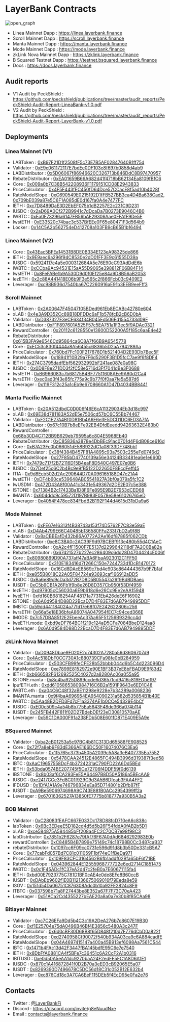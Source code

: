 # LayerBank Contracts

![open_graph](https://github.com/layerbank/contracts/assets/135123153/7e7e5737-dfef-4515-b7fb-31a6f86adbf4)

- Linea Mainnet Dapp : https://linea.layerbank.finance
- Scroll Mainnet Dapp : https://scroll.layerbank.finance
- Manta Mainnet Dapp : https://manta.layerbank.finance
- Mode Mainnet Dapp : https://mode.layerbank.finance
- zkLink Nova Mainnet Dapp : https://zklink.layerbank.finance
- B Squared Testnet Dapp : https://testnet.bsquared.layerbank.finance
- Docs : https://docs.layerbank.finance

## Audit reports
- V1 Audit by PeckShield : https://github.com/peckshield/publications/tree/master/audit_reports/PeckShield-Audit-Report-LineaBank-v1.0.pdf
- V2 Audit by PeckShield : https://github.com/peckshield/publications/tree/master/audit_reports/PeckShield-Audit-Report-LayerBank-v1.0.pdf

## Deployments
### Linea Mainnet (V1)
- LABToken : [0xB97F21D1f2508fF5c73E7B5AF02847640B1ff75d](https://lineascan.build/address/0xB97F21D1f2508fF5c73E7B5AF02847640B1ff75d)
- Validator : [0xE9e061172117E7bdEe0DF103e8f697b0858d4ab9](https://lineascan.build/address/0xE9e061172117E7bdEe0DF103e8f697b0858d4ab9)
- LABDistributor : [0x5D06067f86946620C326713b846DdC8B97470957](https://lineascan.build/address/0x5D06067f86946620C326713b846DdC8B97470957)
- RebateDistributor : [0xEA01659B66A682d41f4718bB62134Ea8109fBfC6](https://lineascan.build/address/0xEA01659B66A682d41f4718bB62134Ea8109fBfC6)
- Core : [0x009a0b7C38B542208936F1179151CD08E2943833](https://lineascan.build/address/0x009a0b7C38B542208936F1179151CD08E2943833)
- PriceCalculator : [0x4F5F443fEC450fD64Dce57CCacE8f5ad10b4028f](https://lineascan.build/address/0x4F5F443fEC450fD64Dce57CCacE8f5ad10b4028f)
- RateModelSlope : [0xC690549E0215192D1fFB527BB3ca4D4Ba638Cad2](https://lineascan.build/address/0xC690549E0215192D1fFB527BB3ca4D4Ba638Cad2), [0x709bE039a87e5C6F1A085dE0d167fa0A4e7477FC](https://lineascan.build/address/0x709bE039a87e5C6F1A085dE0d167fa0A4e7477FC)
- lETH : [0xc7D8489DaE3D2EbEF075b1dB2257E2c231C9D231](https://lineascan.build/address/0xc7D8489DaE3D2EbEF075b1dB2257E2c231C9D231)
- lUSDC : [0x2aD69A0Cf272B9941c7dDcaDa7B0273E9046C4B0](https://lineascan.build/address/0x2aD69A0Cf272B9941c7dDcaDa7B0273E9046C4B0)
- lWBTC : [0xEa0F73296a6147FB56bAE29306Aae0FFAfF9De5F](https://lineascan.build/address/0xEa0F73296a6147FB56bAE29306Aae0FFAfF9De5F)
- lwstETH : [0xE33520c74bac3c537BfEEe0F65e80471F3d564b9](https://lineascan.build/address/0xE33520c74bac3c537BfEEe0F65e80471F3d564b9)
- Locker : [0x14C5A2b562754eD412708a103FB9cB65B1b16494](https://lineascan.build/address/0x14C5A2b562754eD412708a103FB9cB65B1b16494)


### Linea Mainnet (V2)
- Core : [0x43Eac5BFEa14531B8DE0B334E123eA98325de866](https://lineascan.build/address/0x43Eac5BFEa14531B8DE0B334E123eA98325de866)
- lETH : [0x9E9aec6a296f94C8530e2dD01FF3E9c61555D39a](https://lineascan.build/address/0x9E9aec6a296f94C8530e2dD01FF3E9c61555D39a)
- lUSDC : [0x5924117c4a5e000312684A5e76E90cC93AdDdE6b](https://lineascan.build/address/0x5924117c4a5e000312684A5e76E90cC93AdDdE6b)
- lWBTC : [0xCCba9Ac94531E15aA55D9065e398812F06B84F14](https://lineascan.build/address/0xCCba9Ac94531E15aA55D9065e398812F06B84F14)
- lwstETH : [0x8FeFABe1b9A530D9d0f0Ef25e84a9D8B56aB2053](https://lineascan.build/address/0x8FeFABe1b9A530D9d0f0Ef25e84a9D8B56aB2053)
- lezETH : [0x2c88A441418E06b9F3e565c2f866Fcb03c9409E2](https://lineascan.build/address/0x2c88A441418E06b9F3e565c2f866Fcb03c9409E2)
- Leverager : [0xc98B936d7540ba67C2260916aE91b3EEB9eeFff3](https://lineascan.build/address/0xc98B936d7540ba67C2260916aE91b3EEB9eeFff3)


### Scroll Mainnet
- LABToken : [0x2A00647F45047f05BDed961Eb8ECABc42780e604](https://scrollscan.com/address/0x2A00647F45047f05BDed961Eb8ECABc42780e604)
- xLAB : [0x4e3A9D352Cc89B18DFDDc6aF1b578fcB2cB6D0bA](https://scrollscan.com/address/0x4e3A9D352Cc89B18DFDDc6aF1b578fcB2cB6D0bA)
- Validator : [0xD387327E3eCE634f34B045Ed506Ed1554733d09F](https://scrollscan.com/address/0xD387327E3eCE634f34B045Ed506Ed1554733d09F)
- LABDistributor : [0xF1F897601A525F57c5EA751a1F3ec5f9ADAc0321](https://scrollscan.com/address/0xF1F897601A525F57c5EA751a1F3ec5f9ADAc0321)
- RewardController : [0x20112c6128550e13600D52200A5f185c6aaE4e42](https://scrollscan.com/address/0x20112c6128550e13600D52200A5f185c6aaE4e42)
- RebateDistributor : [0x615B3FA9e6546Cd95864ca6C8A7f66B9A6545778](https://scrollscan.com/address/0x615B3FA9e6546Cd95864ca6C8A7f66B9A6545778)
- Core : [0xEC53c830f4444a8A56455c6836b5D2aA794289Aa](https://scrollscan.com/address/0xEC53c830f4444a8A56455c6836b5D2aA794289Aa)
- PriceCalculator : [0x760bd7Fc100F217678D1b521404D2E93Db7Bec5F](https://scrollscan.com/address/0x760bd7Fc100F217678D1b521404D2E93Db7Bec5F)
- RateModelSlope : [0x18941f10B29a7F6d5290F3B1D5fcC7ae9f6f8DF4](https://scrollscan.com/address/0x18941f10B29a7F6d5290F3B1D5fcC7ae9f6f8DF4)
- lETH : [0x274C3795dadfEbf562932992bF241ae087e0a98C](https://scrollscan.com/address/0x274C3795dadfEbf562932992bF241ae087e0a98C)
- lUSDC : [0x0D8F8e271DD3f2fC58e5716d3Ff7041dBe3F0688](https://scrollscan.com/address/0x0D8F8e271DD3f2fC58e5716d3Ff7041dBe3F0688)
- lwstETH : [0xB6966083c7b68175B4BF77511608AEe9A80d2Ca4](https://scrollscan.com/address/0xB6966083c7b68175B4BF77511608AEe9A80d2Ca4)
- lwrsETH : [0xec0ad3f43e85fc775a9c9b77f0f0aa7fe5a587d6](https://scrollscan.com/address/0xec0ad3f43e85fc775a9c9b77f0f0aa7fe5a587d6)
- Leverager : [0x119F312c25a1cEb9e6708660A1D47D4034BB8441](https://scrollscan.com/address/0x119F312c25a1cEb9e6708660A1D47D4034BB8441)

### Manta Pacific Mainnet
- LABToken : [0x20A512dbdC0D006f46E6cA11329034Eb3d18c997](https://pacific-explorer.manta.network/address/0x20A512dbdC0D006f46E6cA11329034Eb3d18c997)
- xLAB : [0x69E38d781183A52dE5e7506cd57bC6C55Bb74467](https://pacific-explorer.manta.network/address/0x69E38d781183A52dE5e7506cd57bC6C55Bb74467)
- Validator : [0xF2C1E27A4Bf0D81Bb4A6E6e3E5DCD1DC6ED3A7fA](https://pacific-explorer.manta.network/address/0xF2C1E27A4Bf0D81Bb4A6E6e3E5DCD1DC6ED3A7fA)
- LABDistributor : [0x67c10B7b8eEFe92EB4DfdEeedd94263632E483b0](https://pacific-explorer.manta.network/address/0x67c10B7b8eEFe92EB4DfdEeedd94263632E483b0)
- RewardController : [0x68b30D4C712BB9B629eb79595a6c804E5968Eb40](https://pacific-explorer.manta.network/address/0x68b30D4C712BB9B629eb79595a6c804E5968Eb40)
- RebateDistributor : [0xC85836a3878e4DbBEc91ac0701d4F6dB08ce616d](https://pacific-explorer.manta.network/address/0xC85836a3878e4DbBEc91ac0701d4F6dB08ce616d)
- Core : [0xB7A23Fc0b066051dE58B922dC1a08f33DF748bbf](https://pacific-explorer.manta.network/address/0xB7A23Fc0b066051dE58B922dC1a08f33DF748bbf)
- PriceCalculator : [0x38f4384B457F81A4895c93a7503c255eFd0746d2](https://pacific-explorer.manta.network/address/0x38f4384B457F81A4895c93a7503c255eFd0746d2)
- RateModelSlope : [0x27F85bD47740139a56e34124B33481ea6e1e660D](https://pacific-explorer.manta.network/address/0x27F85bD47740139a56e34124B33481ea6e1e660D)
- lETH : [0x7479c717f2B72116D15B4eaF8D540C497E07e0B6](https://pacific-explorer.manta.network/address/0x7479c717f2B72116D15B4eaF8D540C497E07e0B6)
- lUSDC : [0x7Def25c6C2b4Bc9e9fB5122D22650F8EcdFeff45](https://pacific-explorer.manta.network/address/0x7Def25c6C2b4Bc9e9fB5122D22650F8EcdFeff45)
- lTIA : [0x9d8Ecb502d2Ac290644D70A096165188D47e21A4](https://pacific-explorer.manta.network/address/0x9d8Ecb502d2Ac290644D70A096165188D47e21A4)
- lwstETH : [0xDF4b60ce539648AB05541827A3bf0a079a5fc1C2](https://pacific-explorer.manta.network/address/0xDF4b60ce539648AB05541827A3bf0a079a5fc1C2)
- lwUSDM : [0x472D43A8f00A41c3431e549367d2DE2E07c5e388](https://pacific-explorer.manta.network/address/0x472D43A8f00A41c3431e549367d2DE2E07c5e388)
- lSTONE : [0x71384B2c17433Ba1D8F6Fe895E9B2E7953dCED68](https://pacific-explorer.manta.network/address/0x71384B2c17433Ba1D8F6Fe895E9B2E7953dCED68)
- lMANTA : [0x604ddc9c59572D197B983F0578e58e61026765eD](https://pacific-explorer.manta.network/address/0x604ddc9c59572D197B983F0578e58e61026765eD)
- Leverager : [0x4054F478ec834FbdB2B192F144d4615d31bDa9a6](https://pacific-explorer.manta.network/address/0x4054F478ec834FbdB2B192F144d4615d31bDa9a6)


### Mode Mainnet
- LABToken : [0xFE67e16313f4B38743a153f74D5762F7C83e59aE](https://explorer.mode.network/address/0xFE67e16313f4B38743a153f74D5762F7C83e59aE)
- xLAB : [0xD4Ab4799E66C40485b136580FFa233f7bD2a9f8B](https://explorer.mode.network/address/0xD4Ab4799E66C40485b136580FFa233f7bD2a9f8B)
- Validator : [0x8aCBBEafD432b86A0772A2Ae16df87885f062CDb](https://explorer.mode.network/address/0x8aCBBEafD432b86A0772A2Ae16df87885f062CDb)
- LABDistributor : [0xe8C3BA0c2AC39F9d97BCEBf913e480b55d4C1AeC](https://explorer.mode.network/address/0xe8C3BA0c2AC39F9d97BCEBf913e480b55d4C1AeC)
- RewardController : [0xA2c4fF1500F7E5137d2299642118dF7A2C0Ba82a](https://explorer.mode.network/address/0xA2c4fF1500F7E5137d2299642118dF7A2C0Ba82a)
- RebateDistributor : [0x67d21527b227ec286409c6dd28D4704424cE006f](https://explorer.mode.network/address/0x67d21527b227ec286409c6dd28D4704424cE006f)
- Core : [0x80980869D90A737aff47aBA6FbaA923012C1FF50](https://explorer.mode.network/address/0x80980869D90A737aff47aBA6FbaA923012C1FF50)
- PriceCalculator : [0x310E183416d7f266C150e7244733d1DcB1470172](https://explorer.mode.network/address/0x310E183416d7f266C150e7244733d1DcB1470172)
- RateModelSlope : [0x16Cd8DAcE8569c7bd4e903c864444367b9F7b1af](https://explorer.mode.network/address/0x16Cd8DAcE8569c7bd4e903c864444367b9F7b1af)
- lETH : [0xe855B8018C22A05F84724e93693caf166912aDD5](https://explorer.mode.network/address/0xe855B8018C22A05F84724e93693caf166912aDD5)
- lUSDC : [0xBa6e89c9cDa3d72B7D8D5B05547a29f9BdBDBaec](https://explorer.mode.network/address/0xBa6e89c9cDa3d72B7D8D5B05547a29f9BdBDBaec)
- lUSDT : [0xC5b9CB1A26Fb1f9b8e26D8D357Cb950f53Df4959](https://explorer.mode.network/address/0xC5b9CB1A26Fb1f9b8e26D8D357Cb950f53Df4959)
- lezETH : [0xd97905cC56030a6E9b618d6e26Cc9Ee2eAA15948](https://explorer.mode.network/address/0xd97905cC56030a6E9b618d6e26Cc9Ee2eAA15948)
- lweETH : [0xfd160B6818254AF48171a7731EbA26deE6F16902](https://explorer.mode.network/address/0xfd160B6818254AF48171a7731EbA26deE6F16902)
- lSTONE : [0x6A0d9584D88D22BcaD7D4F83E7d6AB7949895DDF](https://explorer.mode.network/address/0x6A0d9584D88D22BcaD7D4F83E7d6AB7949895DDF)
- lMBTC: [0x59dd441184024a77fd17e68f07E242622806c256](https://explorer.mode.network/address/0x59dd441184024a77fd17e68f07E242622806c256)
- lwrsETH: [0x66a5e18E36bfeA86074A047954fEC7c94ced366E](https://explorer.mode.network/address/0x66a5e18E36bfeA86074A047954fEC7c94ced366E)
- lMODE: [0x7c57DBA8512E2EbeeAc37Aa65F51256B9326cc4d](https://explorer.mode.network/address/0x7c57DBA8512E2EbeeAc37Aa65F51256B9326cc4d)
- lweETH.mode: [0xbd9eDF764BC1f219c124aD5CFa7084BbeD124aa8](https://explorer.mode.network/address/0xbd9eDF764BC1f219c124aD5CFa7084BbeD124aa8)
- Leverager : [0x6A0d9584D88D22BcaD7D4F83E7d6AB7949895DDF](https://explorer.mode.network/address/0x6A0d9584D88D22BcaD7D4F83E7d6AB7949895DDF)


### zkLink Nova Mainnet
- Validator : [0xD0948Dbae9F020E2c74302A7280a56d3606707d9](https://explorer.zklink.io/address/0xD0948Dbae9F020E2c74302A7280a56d3606707d9)
- Core : [0x4Ac518DbF0CC730A1c880739CFa98fe0bB284959](https://explorer.zklink.io/address/0x4Ac518DbF0CC730A1c880739CFa98fe0bB284959)
- PriceCalculator : [0x503CFB99feCFE28b52bbbb044d6b5C4d223096D4](https://explorer.zklink.io/address/0x503CFB99feCFE28b52bbbb044d6b5C4d223096D4)
- RateModelSlope : [0xe7899E8152972e90E1BF3B37eE8bFBAD9E9f83d2](https://explorer.zklink.io/address/0xe7899E8152972e90E1BF3B37eE8bFBAD9E9f83d2)
- lETH : [0xb666582F612692525C4027d2a8280Ac06a055a95](https://explorer.zklink.io/address/0xb666582F612692525C4027d2a8280Ac06a055a95)
- lSTONE.manta : [0x8c4ba925D899ccde6d3657fcd9416c819EDbef97](https://explorer.zklink.io/address/0x8c4ba925D899ccde6d3657fcd9416c819EDbef97)
- lpufETH.eth : [0xdd6105865380984716C6B2a1591F9643e6ED1C48](https://explorer.zklink.io/address/0xdd6105865380984716C6B2a1591F9643e6ED1C48)
- lWBTC.eth : [0xa04C6C48f32aBE11298e9228e7b34289a0068236](https://explorer.zklink.io/address/0xa04C6C48f32aBE11298e9228e7b34289a0068236)
- lMANTA.manta : [0x9f4baA696954EA954090231a582d535854B1b40E](https://explorer.zklink.io/address/0x9f4baA696954EA954090231a582d535854B1b40E)
- lWBTC : [0x5Aa48B2DFD3Fd7cF1a3374AE1b0CCe54329E4bCf](https://explorer.zklink.io/address/0x5Aa48B2DFD3Fd7cF1a3374AE1b0CCe54329E4bCf)
- lUSDC : [0xE00c509c4a54b8b775Ea5643F48de366a074b114](https://explorer.zklink.io/address/0xE00c509c4a54b8b775Ea5643F48de366a074b114)
- lUSDT : [0x245FB442F811f02D27BdebDEf23eD30810570aAE](https://explorer.zklink.io/address/0x245FB442F811f02D27BdebDEf23eD30810570aAE)
- Leverager : [0x59C1DA000F91a238FDb508E601fD871E409E5A9e](https://explorer.zklink.io/address/0x59C1DA000F91a238FDb508E601fD871E409E5A9e)

### BSquared Mainnet
- Validator : [0xba2cB01253a5c97BC4b81C313Dd65588FE908525](https://mainnet-blockscout.bsquared.network/address/0xba2cB01253a5c97BC4b81C313Dd65588FE908525)
- Core : [0x72f7a8eb9F83dE366AE166DC50F16074076C3Ea6](https://mainnet-blockscout.bsquared.network/address/0x72f7a8eb9F83dE366AE166DC50F16074076C3Ea6)
- PriceCalculator : [0x1f5765c373b4505A2039c5A8a3eB407735Ea7552](https://mainnet-blockscout.bsquared.network/address/0x1f5765c373b4505A2039c5A8a3eB407735Ea7552)
- RateModelSlope : [0x5478CAA24512E4865FC494B3996d319387f3ed58](https://mainnet-blockscout.bsquared.network/address/0x5478CAA24512E4865FC494B3996d319387f3ed58)
- lBTC : [0xAaC19657558DcF4b3724231aC790FD22A6Dd5BEd](https://mainnet-blockscout.bsquared.network/address/0xAaC19657558DcF4b3724231aC790FD22A6Dd5BEd)
- lETH : [0x53bda0574BE207745f5Ce72706f4DDF59f0d6139](https://mainnet-blockscout.bsquared.network/address/0x53bda0574BE207745f5Ce72706f4DDF59f0d6139)
- lBSTONE : [0x8b03af6CA293FeE5A64497B8D50A5186a5BEcAA9](https://mainnet-blockscout.bsquared.network/address/0x8b03af6CA293FeE5A64497B8D50A5186a5BEcAA9)
- lUSDC : [0xe2417CCe3Fd8C01f929C9d3A5B6Dfeab3FAA4FF2](https://mainnet-blockscout.bsquared.network/address/0xe2417CCe3Fd8C01f929C9d3A5B6Dfeab3FAA4FF2)
- lFDUSD : [0x1DfA1A1A9e746796834eEa85D714801b2Dfb87fF](https://mainnet-blockscout.bsquared.network/address/0x1DfA1A1A9e746796834eEa85D714801b2Dfb87fF)
- lUSDT : [0xA9Be5906974698A9C743E881B0ACc2954399ff2a](https://mainnet-blockscout.bsquared.network/address/0xA9Be5906974698A9C743E881B0ACc2954399ff2a)
- Leverager : [0x67016362527A13850fE7775b818777a930B5A3a2](https://mainnet-blockscout.bsquared.network/address/0x67016362527A13850fE7775b818777a930B5A3a2)

### BOB Mainnet
- Validator : [0xC28083fEAFC667E033Dc178D88fcD710eA6c838c](https://explorer.gobob.xyz/address/0xC28083fEAFC667E033Dc178D88fcD710eA6c838c)
- labToken : [0x6Bc3EDeeE5D182cd4d5d5b26F54fddA0fAB2b5D1](https://explorer.gobob.xyz/address/0x6Bc3EDeeE5D182cd4d5d5b26F54fddA0fAB2b5D1)
- xLAB : [0xce584875A584485bFf208a4FC2C70CB7e98f98C3](https://explorer.gobob.xyz/address/0xce584875A584485bFf208a4FC2C70CB7e98f98C3)
- labDistributor: [0x7851b2F6287e79fAf76F67A0dAd6846292983E0b](https://explorer.gobob.xyz/address/0x7851b2F6287e79fAf76F67A0dAd6846292983E0b)
- rewardController: [0xC8485B4B7899e75149c74c18798B0Cc3487caB37](https://explorer.gobob.xyz/address/0xC8485B4B7899e75149c74c18798B0Cc3487caB37)
- rebateDistributor: [0x1097cc6F09cc0731e596d91d8b3b50De331cB5A7](https://explorer.gobob.xyz/address/0x1097cc6F09cc0731e596d91d8b3b50De331cB5A7)
- Core : [0x77cabFd057Bd7C81c011059F1bf74eC1fBeDa971](https://explorer.gobob.xyz/address/0x77cabFd057Bd7C81c011059F1bf74eC1fBeDa971)
- PriceCalculator : [0x109F83CFC3164562B6fb1addf02Bfa65bF6f71BE](https://explorer.gobob.xyz/address/0x109F83CFC3164562B6fb1addf02Bfa65bF6f71BE)
- RateModelSlope : [0x043962844E12555968777722e6ed2714C1851475](https://explorer.gobob.xyz/address/0x043962844E12555968777722e6ed2714C1851475)
- lWBTC : [0x0c1F45ADc1fC37eA2d47c2feB0a7E60671115fa4](https://explorer.gobob.xyz/address/0x0c1F45ADc1fC37eA2d47c2feB0a7E60671115fa4)
- lETH : [0xbd00E7923775C781D1BF0cAE4e0de8EFe8B60ccB](https://explorer.gobob.xyz/address/0xbd00E7923775C781D1BF0cAE4e0de8EFe8B60ccB)
- lUSDT : [0xDAbEb9602f1E0B112136675069016f79Eeda8e59](https://explorer.gobob.xyz/address/0xDAbEb9602f1E0B112136675069016f79Eeda8e59)
- lSOV : [0x151d54Da06751C876308Adc0b10a92FE2824c8F9](https://explorer.gobob.xyz/address/0x151d54Da06751C876308Adc0b10a92FE2824c8F9)
- lTBTC : [0x037598b71a8F27443be8E352a67F7F73C70eA423](https://explorer.gobob.xyz/address/0x037598b71a8F27443be8E352a67F7F73C70eA423)
- Leverager : [0x51ACa2Cd4355227bEAE20a8a0a7e30b8f85CAa98](https://explorer.gobob.xyz/address/0x51ACa2Cd4355227bEAE20a8a0a7e30b8f85CAa98)

### Bitlayer Mainnet
- Validator : [0xc7C26EFa9Dd5b4C3c19A2DeA276b7c8607E19B30](https://www.btrscan.com/address/0xc7C26EFa9Dd5b4C3c19A2DeA276b7c8607E19B30)
- Core : [0xf1E25704e75dA0496B46Bf4E3856c5480A3c247F](https://www.btrscan.com/address/0xf1E25704e75dA0496B46Bf4E3856c5480A3c247F)
- PriceCalculator : [0x6d0cBF30D68B8f65D848f210d7F776dCbD0a822f](https://www.btrscan.com/address/0x6d0cBF30D68B8f65D848f210d7F776dCbD0a822f)
- RateModelSlope : [0xd2740958Cf90072f540b934A03ca9c6A884cadfE](https://www.btrscan.com/address/0xd2740958Cf90072f540b934A03ca9c6A884cadfE)
- RateModelSlope : [0x04A4697415147a400a45B913ef6098Aa7561C544](https://www.btrscan.com/address/0x04A4697415147a400a45B913ef6098Aa7561C544)
- lBTC : [0x1471b4FAc13d42F3447fBA145bdfE95C6e7e7540](https://www.btrscan.com/address/0x1471b4FAc13d42F3447fBA145bdfE95C6e7e7540)
- lETH : [0x8DbFfA0881CA4f5BFe7c36451c6A2CcF2A1b0316](https://www.btrscan.com/address/0x8DbFfA0881CA4f5BFe7c36451c6A2CcF2A1b0316)
- lBITUSD : [0xe0d50A5eAA1dc9270baA24F2edEE5EC1A8D6A1E1](https://www.btrscan.com/address/0xe0d50A5eAA1dc9270baA24F2edEE5EC1A8D6A1E1)
- lUSDC : [0x870c1A416872841f0D2B70a3eED3cB92065E5a07](https://www.btrscan.com/address/0x870c1A416872841f0D2B70a3eED3cB92065E5a07)
- lUSDT : [0x8269390D7496678C5DC56d18C31c052B12E632b4](https://www.btrscan.com/address/0x8269390D7496678C5DC56d18C31c052B12E632b4)
- Leverager : [0xc876Cd18c3A7CA6EeF115DEb5f4EcD95e0Fa2e76](https://www.btrscan.com/address/0xc876Cd18c3A7CA6EeF115DEb5f4EcD95e0Fa2e76)

## Contacts
- Twitter : [@LayerBankFi](https://twitter.com/LayerBankFi)
- Discord : https://discord.com/invite/g8eNuudNxe
- Email : contacts@layerbank.finance

